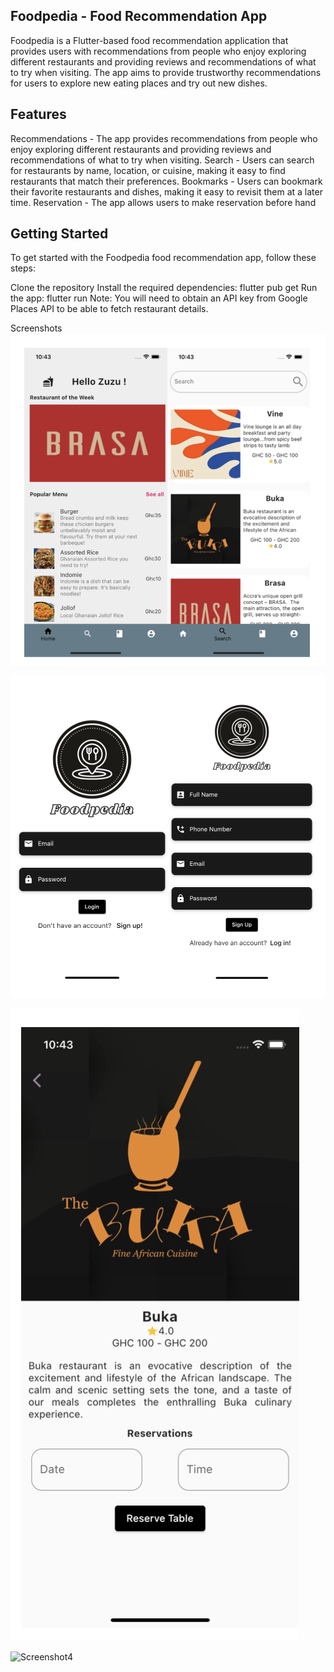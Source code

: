 ## Foodpedia - Food Recommendation App
Foodpedia is a Flutter-based food recommendation application that provides users with recommendations from people who enjoy exploring different restaurants and providing reviews and recommendations of what to try when visiting. The app aims to provide trustworthy recommendations for users to explore new eating places and try out new dishes.

## Features
Recommendations - The app provides recommendations from people who enjoy exploring different restaurants and providing reviews and recommendations of what to try when visiting.
Search - Users can search for restaurants by name, location, or cuisine, making it easy to find restaurants that match their preferences.
Bookmarks - Users can bookmark their favorite restaurants and dishes, making it easy to revisit them at a later time.
Reservation - The app allows users to make reservation before hand

## Getting Started
To get started with the Foodpedia food recommendation app, follow these steps:

Clone the repository
Install the required dependencies: flutter pub get
Run the app: flutter run
Note: You will need to obtain an API key from Google Places API to be able to fetch restaurant details.

Screenshots
![Screenshot1](./assets/img/f1.png)

![Screenshot2](./assets/img/f2.png)

![Screenshot3](./assets/img/f3.png)

![Screenshot4](./assets/img/f4.png)

